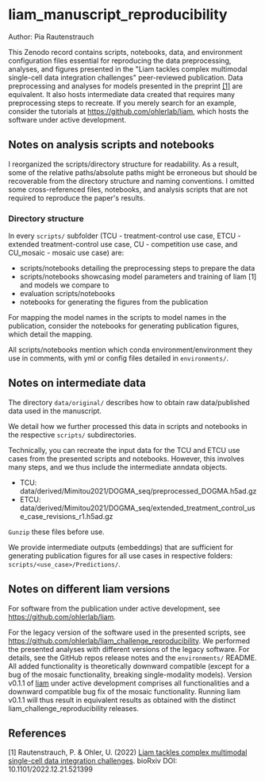 # liam_manuscript_reproducibility
Author: Pia Rautenstrauch

This Zenodo record contains scripts, notebooks, data, and environment configuration files essential for reproducing the data preprocessing, analyses, and figures presented in the "Liam tackles complex multimodal single-cell data integration challenges" peer-reviewed publication. Data preprocessing and analyses for models presented in the preprint [[1]](#1) are equivalent. It also hosts intermediate data created that requires many preprocessing steps to recreate. If you merely search for an example, consider the tutorials at https://github.com/ohlerlab/liam, which hosts the software under active development.

## Notes on analysis scripts and notebooks
I reorganized the scripts/directory structure for readability. As a result, some of the relative paths/absolute paths might be erroneous but should be recoverable from the directory structure and naming conventions. I omitted some cross-referenced files, notebooks, and analysis scripts that are not required to reproduce the paper's results.

### Directory structure
In every ```scripts/``` subfolder (TCU - treatment-control use case, ETCU - extended treatment-control use case, CU - competition use case, and CU_mosaic - mosaic use case) are:
- scripts/notebooks detailing the preprocessing steps to prepare the data
- scripts/notebooks showcasing model parameters and training of liam [1] and models we compare to
- evaluation scripts/notebooks 
- notebooks for generating the figures from the publication

For mapping the model names in the scripts to model names in the publication, consider the notebooks for generating publication figures, which detail the mapping. 

All scripts/notebooks mention which conda environment/environment they use in comments, with yml or config files detailed in ```environments/```.

## Notes on intermediate data
The directory ```data/original/``` describes how to obtain raw data/published data used in the manuscript.

We detail how we further processed this data in scripts and notebooks in the respective ```scripts/``` subdirectories.

Technically, you can recreate the input data for the TCU and ETCU use cases from the presented scripts and notebooks. However, this involves many steps, and we thus include the intermediate anndata objects.
- TCU: data/derived/Mimitou2021/DOGMA_seq/preprocessed_DOGMA.h5ad.gz
- ETCU: data/derived/Mimitou2021/DOGMA_seq/extended_treatment_control_use_case_revisions_r1.h5ad.gz

```Gunzip``` these files before use.

We provide intermediate outputs (embeddings) that are sufficient for generating publication figures for all use cases in respective folders: ```scripts/<use_case>/Predictions/```.

## Notes on different liam versions
For software from the publication under active development, see https://github.com/ohlerlab/liam.

For the legacy version of the software used in the presented scripts, see https://github.com/ohlerlab/liam_challenge_reproducibility. We performed the presented analyses with different versions of the legacy software. For details, see the GitHub repos release notes and the ```environments/``` README. All added functionality is theoretically downward compatible (except for a bug of the mosaic functionality, breaking single-modality models). Version v0.1.1 of [liam](https://github.com/ohlerlab/liam) under active development comprises all functionalities and a downward compatible bug fix of the mosaic functionality. Running liam v0.1.1 will thus result in equivalent results as obtained with the distinct liam_challenge_reproducibility releases.

## References
<a id="1">[1]</a>
Rautenstrauch, P. & Ohler, U. (2022) [Liam tackles complex multimodal single-cell data integration challenges](https://www.biorxiv.org/content/10.1101/2022.12.21.521399v1). bioRxiv DOI: 10.1101/2022.12.21.521399
